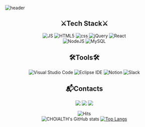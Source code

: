 ![header](https://capsule-render.vercel.app/api?type=slice&color=auto&height=200&section=header&text=Hello&desc=I'm%20WONJUN&fontSize=60&rotate=14&fontAlignY=25&fontAlign=75&descAlignY=43&descAlign=80&&animation=twinkling)

 

<div align=center>

 <h2>⚔️Tech Stack⚔️</h2>
 
 ![JS](https://img.shields.io/badge/JavaScript-F7DF1E?style=flat-square&logo=JavaScript&logoColor=black) 
 ![HTML5](https://img.shields.io/badge/HTML5-E34F26?style=flat-square&logo=HTML5&logoColor=white) 
 ![css](https://img.shields.io/badge/CSS-1572B6?style=flat-square&logo=CSS3&logoColor=white) 
 ![jQuery](https://img.shields.io/badge/jQuery-0769AD?style=flat-square&logo=jQuery&logoColor=white)
 ![React](https://img.shields.io/badge/React-61DAFB?style=flat-square&logo=React&logoColor=white)<br>
 ![NodeJS](https://img.shields.io/badge/Node.js-339933?style=flat-square&logo=Node.js&logoColor=white) 
 ![MySQL](https://img.shields.io/badge/MySQL-4479A1?style=flat-square&logo=MySQL&logoColor=white)
 
 
 <h2>🛠Tools🛠</h2>
 
 ![Visual Studio Code](https://img.shields.io/badge/Visual%20Studio%20Code-007ACC.svg?&style=flat-square&logo=Visual%20Studio%20Code&logoColor=white)
 ![Eclipse IDE](https://img.shields.io/badge/Eclipse%20IDE-2C2255.svg?&style=flat-square&logo=Eclipse%20IDE&logoColor=white)
 ![Notion](https://img.shields.io/badge/Notion-000000?style=flat-square&logo=Notion&logoColor=white)
 ![Slack](https://img.shields.io/badge/Slack-4A154B?style=flat-square&logo=Slack&logoColor=white)

 
 <h2>📬Contacts </h2>
 <a href="mailto:dnjswns4545@gmail.com"><img src="https://img.shields.io/badge/Gmail-EA4335?style=flat-square&logo=Gmail&logoColor=white"/></a>
 <a href="mailto:dnjswns4545@naver.com"><img src="https://img.shields.io/badge/Naver-03C75A?style=flat-square&logo=Naver&logoColor=white"/></a>
 <a href="https://choi-alth.tistory.com/"><img src="https://img.shields.io/badge/TechBlog-000000?style=flat-square&logo=Tistory&logoColor=white"/></a>
 
 ![Hits](https://hits.seeyoufarm.com/api/count/incr/badge.svg?url=https%3A%2F%2Fgithub.com%2FCHOIALTH&count_bg=%23FFDAC7&title_bg=%23FFADAD&icon=&icon_color=%23E7E7E7&title=hits&edge_flat=false)<br>
 ![CHOIALTH's GitHub stats](https://github-readme-stats.vercel.app/api?username=CHOIALTH&show_icons=true&theme=radical)
[![Top Langs](https://github-readme-stats.vercel.app/api/top-langs/?username=choialth&layout=compact&theme=Most%20Used%20Languages&langs_count=8)](https://github.com/anuraghazra/github-readme-stats)
 
 
<!--  <h2>📬Contacts </h2>
[![Gmail Badge](https://img.shields.io/badge/Gmail-d14836?style=flat-square&logo=Gmail&logoColor=white&link=mailto:dnjswns4545@gmail.com)](mailto:dnjswns4545@gmail.com) 
[![Naver Badge](https://img.shields.io/badge/Naver-03C75A?style=flat-square&logo=Naver&logoColor=white&link=mailto:dnjswns4545@naver.com)](mailto:dnjswns4545@naver.com) -->
 
 
</div>



<!--
**CHOIALTH/CHOIALTH** is a ✨ _special_ ✨ repository because its `README.md` (this file) appears on your GitHub profile.



Here are some ideas to get you started:

 
- 🔭 I’m currently working on ...
- 🌱 I’m currently learning ...
- 👯 I’m looking to collaborate on ...
- 🤔 I’m looking for help with ...
- 💬 Ask me about ...
- 📫 How to reach me: ...
- 😄 Pronouns: ...
- ⚡ Fun fact: ...
-->
